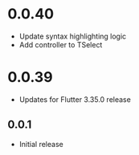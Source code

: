 # 0.0.40

* Update syntax highlighting logic
* Add controller to TSelect

# 0.0.39

* Updates for Flutter 3.35.0 release

## 0.0.1

* Initial release
